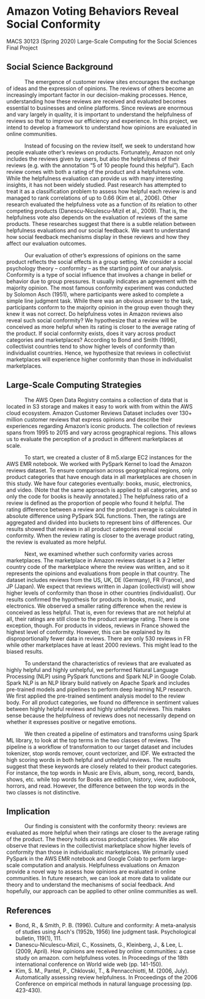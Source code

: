 
# Amazon Voting Behaviors Reveal Social Conformity
MACS 30123 (Spring 2020) Large-Scale Computing for the Social Sciences Final Project

## Social Science Background
            The emergence of customer review sites encourages the exchange of ideas and the expression of opinions. The reviews of others become an increasingly important factor in our decision-making processes. Hence, understanding how these reviews are received and evaluated becomes essential to businesses and online platforms. Since reviews are enormous and vary largely in quality, it is important to understand the helpfulness of reviews so that to improve our efficiency and experience. In this project, we intend to develop a framework to understand how opinions are evaluated in online communities.

            Instead of focusing on the review itself, we seek to understand how people evaluate other’s reviews on products. Fortunately, Amazon not only includes the reviews given by users, but also the helpfulness of their reviews (e.g. with the annotation “5 of 10 people found this helpful”). Each review comes with both a rating of the product and a helpfulness vote. While the helpfulness evaluation can provide us with many interesting insights, it has not been widely studied. Past research has attempted to treat it as a classification problem to assess how helpful each review is and managed to rank correlations of up to 0.66 (Kim et al., 2006). Other research evaluated the helpfulness vote as a function of its relation to other competing products (Danescu-Niculescu-Mizil et al., 2009). That is, the helpfulness vote also depends on the evaluation of reviews of the same products. These researches suggest that there is a subtle relation between helpfulness evaluations and our social feedback. We want to understand how social feedback mechanisms display in these reviews and how they affect our evaluation outcomes.

            Our evaluation of other’s expressions of opinions on the same product reflects the social effects in a group setting. We consider a social psychology theory – conformity – as the starting point of our analysis. Conformity is a type of social influence that involves a change in belief or behavior due to group pressures. It usually indicates an agreement with the majority opinion. The most famous conformity experiment was conducted by Solomon Asch (1951), where participants were asked to complete a simple line judgment task. While there was an obvious answer to the task, participants conform to the majority opinion in the group even though they knew it was not correct. Do helpfulness votes in Amazon reviews also reveal such social conformity? We hypothesize that a review will be conceived as more helpful when its rating is closer to the average rating of the product. If social conformity exists, does it vary across product categories and marketplaces? According to Bond and Smith (1996), collectivist countries tend to show higher levels of conformity than individualist countries. Hence, we hypothesize that reviews in collectivist marketplaces will experience higher conformity than those in individualist marketplaces.
    
## Large-Scale Computing Strategies
            The AWS Open Data Registry contains a collection of data that is located in S3 storage and makes it easy to work with from within the AWS cloud ecosystem. Amazon Customer Reviews Dataset includes over 130+ million customer reviews that express opinions and describe their experiences regarding Amazon’s iconic products. The collection of reviews spans from 1995 to 2015 and vary across geographical regions. This allows us to evaluate the perception of a product in different marketplaces at scale. 

            To start, we created a cluster of 8 m5.xlarge EC2 instances for the AWS EMR notebook. We worked with PySpark Kernel to load the Amazon reviews dataset. To ensure comparison across geographical regions, only product categories that have enough data in all marketplaces are chosen in this study. We have four categories eventually: books, music, electronics, and video. (Note that the same approach is applied to all categories, and so only the code for books is heavily annotated.) The helpfulness ratio of a review is defined as the proportion of people who found it helpful. The rating difference between a review and the product average is calculated in absolute difference using PySpark SQL functions. Then, the ratings are aggregated and divided into buckets to represent bins of differences. Our results showed that reviews in all product categories reveal social conformity. When the review rating is closer to the average product rating, the review is evaluated as more helpful.

            Next, we examined whether such conformity varies across marketplaces. The marketplace in Amazon reviews dataset is a 2 letter country code of the marketplace where the review was written, and so it represents the opinions and evaluations from people in that country. The dataset includes reviews from the US, UK, DE (Germany), FR (France), and JP (Japan). We expect that reviews written in Japan (collectivist) will show higher levels of conformity than those in other countries (individualist). Our results confirmed the hypothesis for products in books, music, and electronics. We observed a smaller rating difference when the review is conceived as less helpful. That is, even for reviews that are not helpful at all, their ratings are still close to the product average rating. There is one exception, though. For products in videos, reviews in France showed the highest level of conformity. However, this can be explained by its disproportionally fewer data in reviews. There are only 530 reviews in FR while other marketplaces have at least 2000 reviews. This might lead to the biased results.

            To understand the characteristics of reviews that are evaluated as highly helpful and highly unhelpful, we performed Natural Language Processing (NLP) using PySpark functions and Spark NLP in Google Colab. Spark NLP is an NLP library build natively on Apache Spark and includes pre-trained models and pipelines to perform deep learning NLP research. We first applied the pre-trained sentiment analysis model to the review body. For all product categories, we found no difference in sentiment values between highly helpful reviews and highly unhelpful reviews. This makes sense because the helpfulness of reviews does not necessarily depend on whether it expresses positive or negative emotions.

            We then created a pipeline of estimators and transforms using Spark ML library, to look at the top terms in the two classes of reviews. The pipeline is a workflow of transformation to our target dataset and includes tokenizer, stop words remover, count vectorizer, and IDF. We extracted the high scoring words in both helpful and unhelpful reviews. The results suggest that these keywords are closely related to their product categories. For instance, the top words in Music are Elvis, album, song, record, bands, shows, etc. while top words for Books are edition, history, view, audiobook, horrors, and read. However, the difference between the top words in the two classes is not distinctive.

## Implication
            Our finding is consistent with the conformity theory: reviews are evaluated as more helpful when their ratings are closer to the average rating of the product. The theory holds across product categories. We also observe that reviews in the collectivist marketplace show higher levels of conformity than those in individualistic marketplaces. We primarily used PySpark in the AWS EMR notebook and Google Colab to perform large-scale computation and analysis. Helpfulness evaluations on Amazon provide a novel way to assess how opinions are evaluated in online communities. In future research, we can look at more data to validate our theory and to understand the mechanisms of social feedback. And hopefully, our approach can be applied to other online communities as well.

## References
* Bond, R., & Smith, P. B. (1996). Culture and conformity: A meta-analysis of studies using Asch's (1952b, 1956) line judgment task. Psychological bulletin, 119(1), 111.
* Danescu-Niculescu-Mizil, C., Kossinets, G., Kleinberg, J., & Lee, L. (2009, April). How opinions are received by online communities: a case study on amazon. com helpfulness votes. In Proceedings of the 18th international conference on World wide web (pp. 141-150).
* Kim, S. M., Pantel, P., Chklovski, T., & Pennacchiotti, M. (2006, July). Automatically assessing review helpfulness. In Proceedings of the 2006 Conference on empirical methods in natural language processing (pp. 423-430).

                                      
